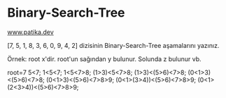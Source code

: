 # Binary-Search-Tree
www.patika.dev

[7, 5, 1, 8, 3, 6, 0, 9, 4, 2] dizisinin Binary-Search-Tree aşamalarını yazınız.

Örnek: root x'dir. root'un sağından y bulunur. Solunda z bulunur vb.

root=7
5<7; 
1<5<7;
1<5<7>8;
(1>3)<5<7>8;
(1>3)<(5>6)<7>8;
(0<1>3)<(5>6)<7>8;
(0<1>3)<(5>6)<7>8>9;
(0<1>(3>4))<(5>6)<7>8>9;
(0<1>(2<3>4))<(5>6)<7>8>9;


